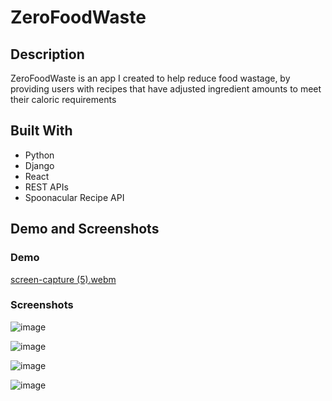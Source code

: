 # ZeroFoodWaste

## Description
ZeroFoodWaste is an app I created to help reduce food wastage, by providing users with recipes that have adjusted ingredient amounts to meet their caloric requirements 

## Built With 
- Python 
- Django
- React 
- REST APIs
- Spoonacular Recipe API

## Demo and Screenshots

### Demo

[screen-capture (5).webm](https://user-images.githubusercontent.com/73492549/205433752-7693f663-1c93-43e1-928f-0098e0eeff7a.webm)


### Screenshots 
![image](https://user-images.githubusercontent.com/73492549/205432052-c4f98fd9-35b4-4758-b8cb-303e7684822b.png)

![image](https://user-images.githubusercontent.com/73492549/205432089-3c7c358e-93f7-41cb-afdc-ed5918f72079.png)

![image](https://user-images.githubusercontent.com/73492549/205432169-39f4977c-469e-4fb0-8d70-ff85d797a532.png)

![image](https://user-images.githubusercontent.com/73492549/205432183-b50cddd9-0db2-40e1-8b19-31ce8416ad67.png)





